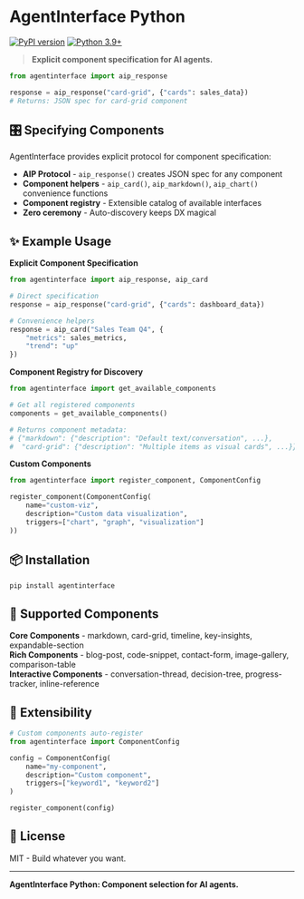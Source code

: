 # AgentInterface Python

[![PyPI version](https://badge.fury.io/py/agentinterface.svg)](https://badge.fury.io/py/agentinterface)
[![Python 3.9+](https://img.shields.io/badge/python-3.9+-blue.svg)](https://www.python.org/downloads/)

> **Explicit component specification for AI agents.**

```python
from agentinterface import aip_response

response = aip_response("card-grid", {"cards": sales_data})
# Returns: JSON spec for card-grid component
```

## 🎛️ Specifying Components

AgentInterface provides explicit protocol for component specification:

- **AIP Protocol** - `aip_response()` creates JSON spec for any component
- **Component helpers** - `aip_card()`, `aip_markdown()`, `aip_chart()` convenience functions
- **Component registry** - Extensible catalog of available interfaces
- **Zero ceremony** - Auto-discovery keeps DX magical

## ✨ Example Usage

**Explicit Component Specification**

```python
from agentinterface import aip_response, aip_card

# Direct specification
response = aip_response("card-grid", {"cards": dashboard_data})

# Convenience helpers
response = aip_card("Sales Team Q4", {
    "metrics": sales_metrics,
    "trend": "up"
})
```

**Component Registry for Discovery**

```python
from agentinterface import get_available_components

# Get all registered components
components = get_available_components()

# Returns component metadata:
# {"markdown": {"description": "Default text/conversation", ...},
#  "card-grid": {"description": "Multiple items as visual cards", ...}}
```

**Custom Components**

```python
from agentinterface import register_component, ComponentConfig

register_component(ComponentConfig(
    name="custom-viz",
    description="Custom data visualization",
    triggers=["chart", "graph", "visualization"]
))
```

## 📦 Installation

```bash
pip install agentinterface
```

## 🧩 Supported Components

**Core Components** - markdown, card-grid, timeline, key-insights, expandable-section  
**Rich Components** - blog-post, code-snippet, contact-form, image-gallery, comparison-table  
**Interactive Components** - conversation-thread, decision-tree, progress-tracker, inline-reference

## 🔧 Extensibility

```python
# Custom components auto-register
from agentinterface import ComponentConfig

config = ComponentConfig(
    name="my-component",
    description="Custom component",
    triggers=["keyword1", "keyword2"]
)

register_component(config)
```

## 📄 License

MIT - Build whatever you want.

---

**AgentInterface Python: Component selection for AI agents.**

